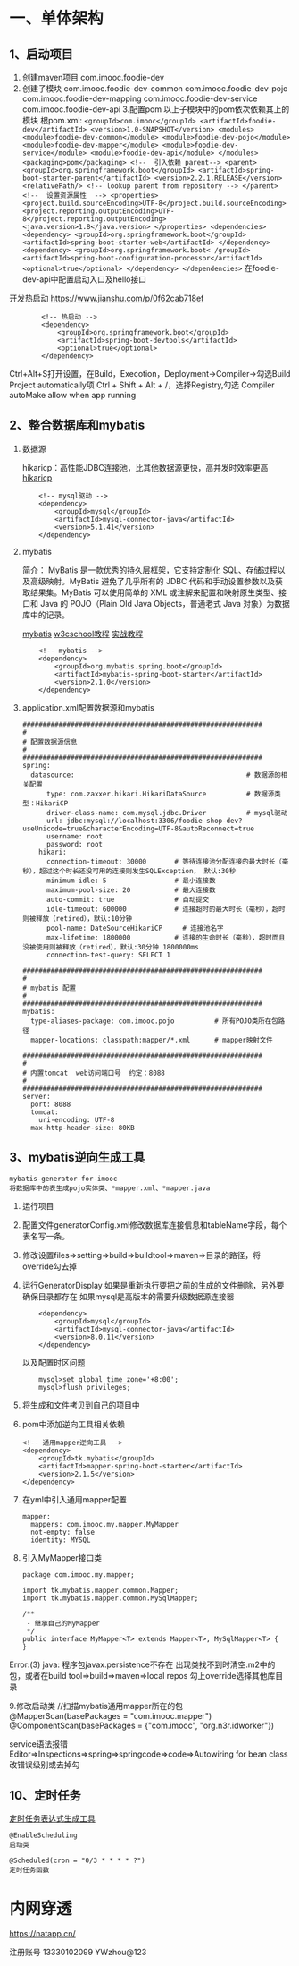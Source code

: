 # 一、单体架构

## 1、启动项目

1. 创建maven项目
	com.imooc.foodie-dev
2. 创建子模块
	com.imooc.foodie-dev-common
	com.imooc.foodie-dev-pojo
	com.imooc.foodie-dev-mapping
	com.imooc.foodie-dev-service
	com.imooc.foodie-dev-api
3.配置pom
		以上子模块中的pom依次依赖其上的模块
		根pom.xml:
		```
		    <groupId>com.imooc</groupId>
		    <artifactId>foodie-dev</artifactId>
		    <version>1.0-SNAPSHOT</version>
		    <modules>
		        <module>foodie-dev-common</module>
		        <module>foodie-dev-pojo</module>
		        <module>foodie-dev-mapper</module>
		        <module>foodie-dev-service</module>
		        <module>foodie-dev-api</module>
		    </modules>
		    <packaging>pom</packaging>
		    <!--  引入依赖 parent-->
		    <parent>
		        <groupId>org.springframework.boot</groupId>
		        <artifactId>spring-boot-starter-parent</artifactId>
		        <version>2.2.1.RELEASE</version>
		        <relativePath/> <!-- lookup parent from repository -->
		    </parent>
		    <!--  设置资源属性  -->
		    <properties>
		        <project.build.sourceEncoding>UTF-8</project.build.sourceEncoding>
		        <project.reporting.outputEncoding>UTF-8</project.reporting.outputEncoding>
		        <java.version>1.8</java.version>
		    </properties>
		    <dependencies>
		        <dependency>
		            <groupId>org.springframework.boot</groupId>
		            <artifactId>spring-boot-starter-web</artifactId>
		        </dependency>
		        <dependency>
		            <groupId>org.springframework.boot<
		            /groupId>
		            <artifactId>spring-boot-configuration-processor</artifactId>
		            <optional>true</optional>
		        </dependency>
		    </dependencies>
		```
	在foodie-dev-api中配置启动入口及hello接口

开发热启动
https://www.jianshu.com/p/0f62cab718ef
```
        <!-- 热启动 -->
        <dependency>
            <groupId>org.springframework.boot</groupId>
            <artifactId>spring-boot-devtools</artifactId>
            <optional>true</optional>
        </dependency>
```
Ctrl+Alt+S打开设置，在Build，Execotion，Deployment->Compiler->勾选Build Project automatically项
Ctrl + Shift + Alt + /，选择Registry,勾选 Compiler autoMake allow when app running

## 2、整合数据库和mybatis


1. 数据源

	hikaricp：高性能JDBC连接池，比其他数据源更快，高并发时效率更高
	[hikaricp](https://github.com/brettwooldridge/HikariCP)
			
    ```
        <!-- mysql驱动 -->
        <dependency>
            <groupId>mysql</groupId>
            <artifactId>mysql-connector-java</artifactId>
            <version>5.1.41</version>
        </dependency>
    ```

2. mybatis

    简介：
        MyBatis 是一款优秀的持久层框架，它支持定制化 SQL、存储过程以及高级映射。MyBatis 避免了几乎所有的 JDBC 代码和手动设置参数以及获取结果集。MyBatis 可以使用简单的 XML 或注解来配置和映射原生类型、接口和 Java 的 POJO（Plain Old Java Objects，普通老式 Java 对象）为数据库中的记录。

    [mybatis](https://mybatis.org/mybatis-3/zh/index.html)
    [w3cschool教程](https://www.w3cschool.cn/mybatis/)
    [实战教程](https://blog.csdn.net/hellozpc/article/details/80878563)

    ```
        <!-- mybatis -->
        <dependency>
            <groupId>org.mybatis.spring.boot</groupId>
            <artifactId>mybatis-spring-boot-starter</artifactId>
            <version>2.1.0</version>
        </dependency>
    ```

3. application.xml配置数据源和mybatis

    ```
    ############################################################
    #
    # 配置数据源信息
    #
    ############################################################
    spring:
      datasource:                                           # 数据源的相关配置
          type: com.zaxxer.hikari.HikariDataSource          # 数据源类型：HikariCP
          driver-class-name: com.mysql.jdbc.Driver          # mysql驱动
          url: jdbc:mysql://localhost:3306/foodie-shop-dev?useUnicode=true&characterEncoding=UTF-8&autoReconnect=true
          username: root
          password: root
        hikari:
          connection-timeout: 30000       # 等待连接池分配连接的最大时长（毫秒），超过这个时长还没可用的连接则发生SQLException， 默认:30秒
          minimum-idle: 5                 # 最小连接数
          maximum-pool-size: 20           # 最大连接数
          auto-commit: true               # 自动提交
          idle-timeout: 600000            # 连接超时的最大时长（毫秒），超时则被释放（retired），默认:10分钟
          pool-name: DateSourceHikariCP     # 连接池名字
          max-lifetime: 1800000           # 连接的生命时长（毫秒），超时而且没被使用则被释放（retired），默认:30分钟 1800000ms
          connection-test-query: SELECT 1
              
    ############################################################
    #
    # mybatis 配置
    #
    ############################################################
    mybatis:
      type-aliases-package: com.imooc.pojo          # 所有POJO类所在包路径
      mapper-locations: classpath:mapper/*.xml      # mapper映射文件

    ############################################################
    #
    # 内置tomcat  web访问端口号  约定：8088
    #
    ############################################################
    server:
      port: 8088
      tomcat:
        uri-encoding: UTF-8
      max-http-header-size: 80KB

    ```


## 3、mybatis逆向生成工具

    mybatis-generator-for-imooc
    将数据库中的表生成pojo实体类、*mapper.xml、*mapper.java
1. 运行项目
2. 配置文件generatorConfig.xml修改数据库连接信息和tableName字段，每个表名写一条。
3. 修改设置files=>setting=>build=>buildtool=>maven=>目录的路径，将override勾去掉
4. 运行GeneratorDisplay
    如果是重新执行要把之前的生成的文件删除，另外要确保目录都存在
    如果mysql是高版本的需要升级数据源连接器
    ```
        <dependency>
            <groupId>mysql</groupId>
            <artifactId>mysql-connector-java</artifactId>
            <version>8.0.11</version>
        </dependency>
    ```
    以及配置时区问题
    ```
        mysql>set global time_zone='+8:00';
        mysql>flush privileges; 
    ```
5. 将生成和文件拷贝到自己的项目中
6. pom中添加逆向工具相关依赖
    ```
    <!-- 通用mapper逆向工具 -->
    <dependency>
        <groupId>tk.mybatis</groupId>
        <artifactId>mapper-spring-boot-starter</artifactId>
        <version>2.1.5</version>
    </dependency>
    ```

7.  在yml中引入通用mapper配置
    ```
    mapper:
      mappers: com.imooc.my.mapper.MyMapper
      not-empty: false
      identity: MYSQL
    ```
8.  引入MyMapper接口类
    ```
    package com.imooc.my.mapper;

    import tk.mybatis.mapper.common.Mapper;
    import tk.mybatis.mapper.common.MySqlMapper;

    /**
     - 继承自己的MyMapper
     */
    public interface MyMapper<T> extends Mapper<T>, MySqlMapper<T> {
    }
    ```

Error:(3) java: 程序包javax.persistence不存在
出现类找不到时清空.m2中的包，或者在build tool=>build=>maven=>local repos 勾上override选择其他库目录

9.修改启动类
//扫描mybatis通用mapper所在的包
@MapperScan(basePackages = "com.imooc.mapper")
@ComponentScan(basePackages = {"com.imooc", "org.n3r.idworker"})

service语法报错
Editor=>Inspections=>spring=>springcode=>code=>Autowiring for bean class 改错误级别或去掉勾



## 10、定时任务

[定时任务表达式生成工具](http://cron.qqe2.com)

```
@EnableScheduling
启动类
```

```
@Scheduled(cron = "0/3 * * * * ?")
定时任务函数
```

# 内网穿透
https://natapp.cn/

注册账号
13330102099 YWzhou@123


